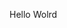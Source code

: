 Hello Wolrd
























































































































































































































































































































































































































































































































































































































































































































































































































































































































































































































































































































































































































































































































































































































































































































































































































































































































































































































































































































































































































































































































































































































































































































































































































































































































































































































































































































































































































































































































































































































































































































































































































































































































































































































































































































































































































































































































































































































































































































































































































































































































































































































































































































